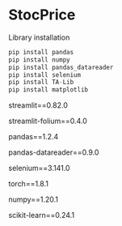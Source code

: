 # StocPrice


Library installation
```python
pip install pandas
pip install numpy
pip install pandas_datareader
pip install selenium
pip install TA-Lib
pip install matplotlib
```
streamlit==0.82.0

streamlit-folium==0.4.0

pandas==1.2.4

pandas-datareader==0.9.0

selenium==3.141.0

torch==1.8.1

numpy==1.20.1

scikit-learn==0.24.1
